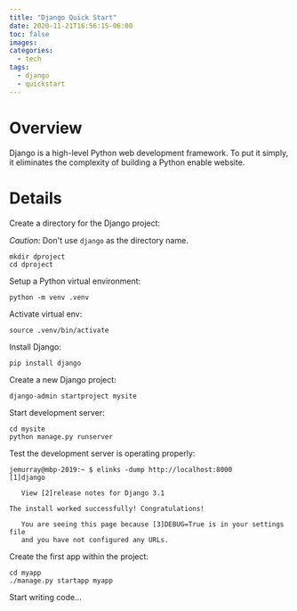 ```yaml
---
title: "Django Quick Start"
date: 2020-11-21T16:56:15-06:00
toc: false
images:
categories:
  - tech
tags: 
  - django
  - quickstart
---
```

# Overview

Django is a high-level Python web development framework.  To put it simply, it eliminates the complexity of building a Python enable website.



# Details 

Create a directory for the Django project:

*Caution*: Don't use `django` as the directory name.  

```
mkdir dproject
cd dproject
```

Setup a Python virtual environment:

```
python -m venv .venv
```

Activate virtual env:

```
source .venv/bin/activate
```

Install Django:

```
pip install django
```

Create a new Django project:

```
django-admin startproject mysite
```

Start development server:

```
cd mysite
python manage.py runserver
```

Test the development server is operating properly:

```
jemurray@mbp-2019:~ $ elinks -dump http://localhost:8000
[1]django

   View [2]release notes for Django 3.1

The install worked successfully! Congratulations!

   You are seeing this page because [3]DEBUG=True is in your settings file
   and you have not configured any URLs.
```

Create the first app within the project:

```
cd myapp
./manage.py startapp myapp
```

Start writing code...